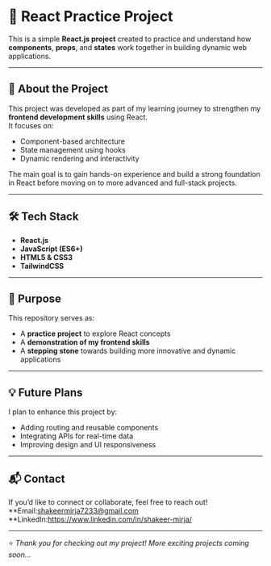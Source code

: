 # 🧩 React Practice Project

This is a simple **React.js project** created to practice and understand how **components**, **props**, and **states** work together in building dynamic web applications.

---

## 🚀 About the Project

This project was developed as part of my learning journey to strengthen my **frontend development skills** using React.  
It focuses on:
- Component-based architecture  
- State management using hooks  
- Dynamic rendering and interactivity  

The main goal is to gain hands-on experience and build a strong foundation in React before moving on to more advanced and full-stack projects.

---

## 🛠️ Tech Stack

- **React.js**
- **JavaScript (ES6+)**
- **HTML5 & CSS3**
- **TailwindCSS**

---

## 🎯 Purpose

This repository serves as:
- A **practice project** to explore React concepts  
- A **demonstration of my frontend skills**  
- A **stepping stone** towards building more innovative and dynamic applications  

---

## 💡 Future Plans

I plan to enhance this project by:
- Adding routing and reusable components  
- Integrating APIs for real-time data  
- Improving design and UI responsiveness  

---

## 📬 Contact

If you’d like to connect or collaborate, feel free to reach out!  
**Email:shakeermirja7233@gmail.com  
**LinkedIn:https://www.linkedin.com/in/shakeer-mirja/

---

⭐ *Thank you for checking out my project! More exciting projects coming soon...*
